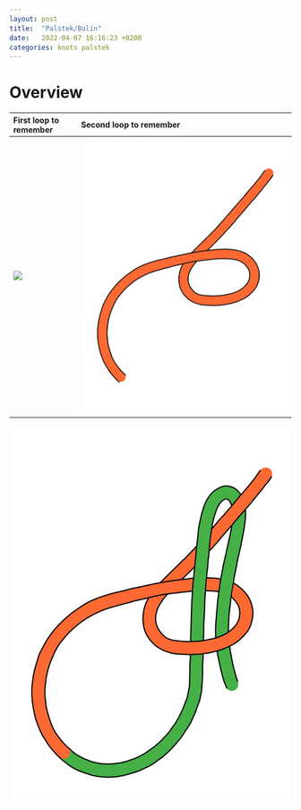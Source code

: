 ```yaml
---
layout: post
title:  "Palstek/Bulin"
date:   2022-04-07 16:16:23 +0200
categories: knots palstek
---
```


# Overview

| First loop to remember | Second loop to remember |
|:--|:--|
| ![](/blog/assets/palstek_loop_1.jpg) | ![](/assets/palstek_loop_2.jpg) |







![Combine it](/assets/palstek_complete.jpg)

